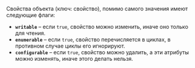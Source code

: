 Свойства объекта (ключ: свойство), помимо самого значения имеют следующие флаги:
 - **`writable`** – если `true`, свойство можно изменить, иначе оно только для чтения.
- **`enumerable`** – если `true`, свойство перечисляется в циклах, в противном случае циклы его игнорируют.
- **`configurable`** – если `true`, свойство можно удалить, а эти атрибуты можно изменять, иначе этого делать нельзя.